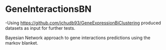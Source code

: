 # GeneInteractionsBN

-Using https://github.com/jchudb93/GeneExpressionBiClustering produced datasets as input for further tests.

Bayesian Network approach to gene interactions predictions using the markov blanket.
